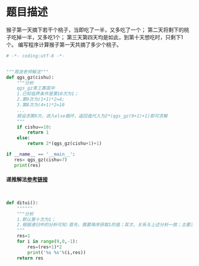 # 题目描述


猴子第一天摘下若干个桃子，当即吃了一半，又多吃了一个；
第二天将剩下的桃子吃掉一半，又多吃1个；
第三天第四天均是如此，到第十天想吃时，只剩下1个。
编写程序计算猴子第一天共摘了多少个桃子。


```python
# -*- coding:utf-8 -*-


"""周波老师解法"""
def qgs_gz(cishu):
    """分析
    qgs_gz青工赛高中
    1.已知临界条件是第10次为1；
    2.第9次为(1+1)*2=4;
    3.第8次为(4+1)*2=10
    ...
    假设求第9次，进入else循环，返回值代入为2*(qgs_gz(9+1)+1)即可求解
    """
    if cishu==10:
        return 1
    else:
        return 2*(qgs_gz(cishu+1)+1)

if __name__ == '__main__':
   res= qgs_gz(cishu=7)
   print(res)

```

#### 递推解法[参考链接](https://blog.csdn.net/qq_41149269/article/details/81090079?utm_medium=distribute.pc_relevant.none-task-blog-BlogCommendFromBaidu-3.control&depth_1-utm_source=distribute.pc_relevant.none-task-blog-BlogCommendFromBaidu-3.control)

```python


def ditui():
    """"""
    """分析
    1.默认第十次为1；
    2.根据递归中的分析可知:首先，需要降序获取1的值；其次，关系与上述分析一致；主要注意，从9开始，因为十默认为1。
    """
    res=1
    for i in range(9,0,-1):
        res=(res+1)*2
        print('%s %s'%(i,res))
    return res
```
